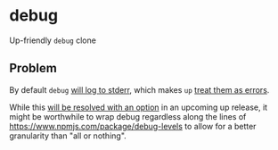# debug
Up-friendly `debug` clone

## Problem

By default `debug` [will log to stderr](https://www.npmjs.com/package/debug#output-streams), which makes `up` [treat them as errors](https://github.com/apex/up/issues/565).

While this [will be resolved with an option](https://github.com/apex/up/blob/50ca13796c1f3ce6ae2079072c07bb259030ab74/docs/04-configuration.md#logs) in an upcoming up release, it might be worthwhile to wrap debug regardless along the lines of https://www.npmjs.com/package/debug-levels to allow for a better granularity than "all or nothing".
